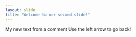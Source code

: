 ```yaml
---
layout: slide
title: "Welcome to our second slide!"
---
```

My new text from a comment
Use the left arrow to go back!
